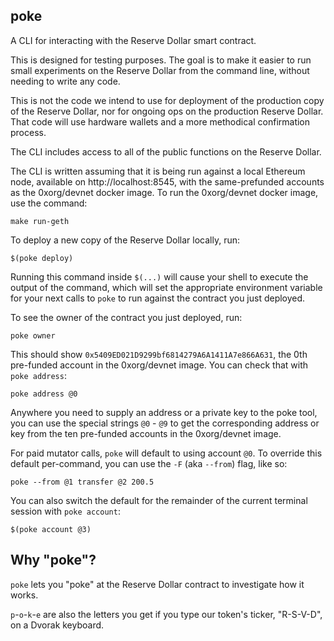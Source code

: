 poke
---

A CLI for interacting with the Reserve Dollar smart contract.

This is designed for testing purposes. The goal is to make it easier to run small experiments
on the Reserve Dollar from the command line, without needing to write any code.

This is not the code we intend to use for deployment of the production copy of the Reserve
Dollar, nor for ongoing ops on the production Reserve Dollar. That code will use hardware
wallets and a more methodical confirmation process.

The CLI includes access to all of the public functions on the Reserve Dollar.

The CLI is written assuming that it is being run against a local Ethereum node, available
on http://localhost:8545, with the same-prefunded accounts as the 0xorg/devnet docker image.
To run the 0xorg/devnet docker image, use the command:

    make run-geth

To deploy a new copy of the Reserve Dollar locally, run:

    $(poke deploy)

Running this command inside `$(...)` will cause your shell to execute the output of the
command, which will set the appropriate environment variable for your next calls to `poke`
to run against the contract you just deployed.

To see the owner of the contract you just deployed, run:

    poke owner

This should show `0x5409ED021D9299bf6814279A6A1411A7e866A631`, the 0th pre-funded account
in the 0xorg/devnet image. You can check that with `poke address`:

    poke address @0

Anywhere you need to supply an address or a private key to the poke tool, you can use
the special strings `@0` - `@9` to get the corresponding address or key from the ten
pre-funded accounts in the 0xorg/devnet image.

For paid mutator calls, `poke` will default to using account `@0`. To override this default
per-command, you can use the `-F` (aka `--from`) flag, like so:

	poke --from @1 transfer @2 200.5

You can also switch the default for the remainder of the current terminal session with
`poke account`:

	$(poke account @3)

## Why "poke"?

`poke` lets you "poke" at the Reserve Dollar contract to investigate how it works.

`p`-`o`-`k`-`e` are also the letters you get if you type our token's ticker, "R-S-V-D",
on a Dvorak keyboard.
